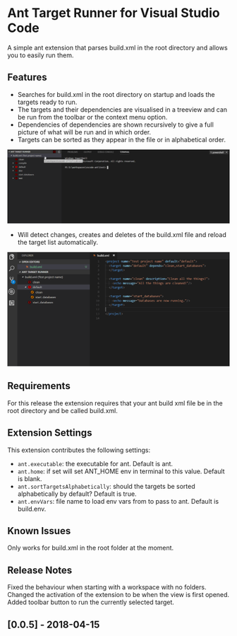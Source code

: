 # Ant Target Runner for Visual Studio Code

A simple ant extension that parses build.xml in the root directory and allows you to easily run them.

## Features

- Searches for build.xml in the root directory on startup and loads the targets ready to run.
- The targets and their dependencies are visualised in a treeview and can be run from the toolbar or the context menu option.
- Dependencies of dependencies are shown recursively to give a full picture of what will be run and in which order.
- Targets can be sorted as they appear in the file or in alphabetical order.

![It works like this](/resources/demo.gif "It works like this")

- Will detect changes, creates and deletes of the build.xml file and reload the target list automatically.

![Change tracking](/resources/tracking.gif "Change tracking")

## Requirements

For this release the extension requires that your ant build xml file be in the root directory and be called build.xml.

## Extension Settings

This extension contributes the following settings:

* `ant.executable`: the executable for ant. Default is ant.
* `ant.home`: if set will set ANT_HOME env in terminal to this value. Default is blank.
* `ant.sortTargetsAlphabetically`: should the targets be sorted alphabetically by default? Default is true.
* `ant.envVars`: file name to load env vars from to pass to ant. Default is build.env.

## Known Issues

Only works for build.xml in the root folder at the moment.

## Release Notes

Fixed the behaviour when starting with a workspace with no folders. Changed the activation of the extension to be when the view is first opened. Added toolbar button to run the currently selected target.

## [0.0.5] - 2018-04-15
